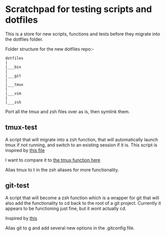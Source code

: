 # Scratchpad for testing scripts and dotfiles

This is a store for new scripts, functions and tests before they migrate into
the dotfiles folder.

Folder structure for the new dotfiles repo:-

```
dotfiles
|
|___bin
|
|___git
|
|___tmux
|
|___vim
|
|___zsh
```

Port all the tmux and zsh files over as is, then symlink them.

## tmux-test

A script that will migrate into a zsh function, that will automatically launch
tmux if not running, and switch to an existing session if it is. This script is
inspired by [this file](https://github.com/christoomey/dotfiles/blob/master/bin/tat)

I want to compare it to [the tmux function here](https://github.com/wincent/wincent/blob/master/aspects/dotfiles/files/.zsh/functions)

Alias tmux to t in the zsh aliases for more functionality.

## git-test

A script that will become a zsh function which is a wrapper for git that will
also add the functionality to cd back to the root of a git project. Currently it
appears to be functioning just fine, but it wont actually cd.

Inspired by [this](https://github.com/wincent/wincent/blob/master/aspects/dotfiles/files/.zsh/functions)

Alias git to g and add several new options in the .gitconfig file.


